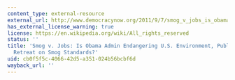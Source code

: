 ```yaml
---
content_type: external-resource
external_url: http://www.democracynow.org/2011/9/7/smog_v_jobs_is_obama_admin
has_external_license_warning: true
license: https://en.wikipedia.org/wiki/All_rights_reserved
status: ''
title: 'Smog v. Jobs: Is Obama Admin Endangering U.S. Environment, Public Health with
  Retreat on Smog Standards?'
uid: cb0f5f5c-4066-42d5-a351-024b56bcbf6d
wayback_url: ''
---
```

